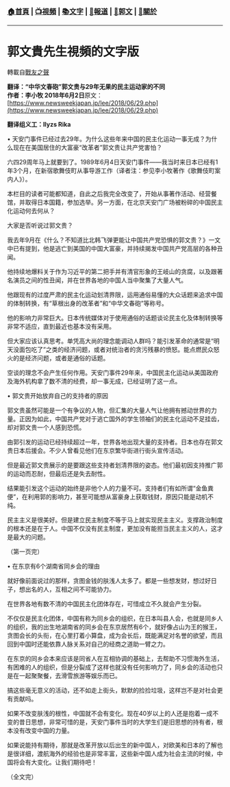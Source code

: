 ###  [:house:首頁](https://github.com/ourhimalayas/home) | [:tv:視頻](https://github.com/ourhimalayas/videos) | [:books:文字](https://github.com/ourhimalayas/txt) | [:newspaper:報道](https://github.com/ourhimalayas/news) | [:eagle:郭文](https://github.com/ourhimalayas/guomedia) | [:pray:關於](https://github.com/ourhimalayas/home/tree/master/about)
---
# 郭文貴先生視頻的文字版
轉載自[戰友之聲](http://littleantvoice.blogspot.com)

**翻译：“中华文春砲”郭文贵与29年无果的民主运动家的不同  
作者：李小牧 2018年6月2日**原文： [https://www.newsweekjapan.jp/lee/2018/06/29.php](https://www.newsweekjapan.jp/lee/2018/06/29.php)

**翻译组义工：llyzs Rika**  
  
• 天安门事件已经过去29年。为什么这些年来中国的民主化运动一事无成？为什么现在在美国居住的大富豪“改革者”郭文贵让共产党害怕？  
  
六四29周年马上就要到了。1989年6月4日天安门事件――我当时来日本已经有1年3个月，在新宿歌舞伎町从事导游工作（译者注：参见李小牧著作《歌舞伎町案内人》）。  
  
本栏目的读者可能都知道，自此之后我完全改变了，开始从事著作活动、经营餐馆，并取得日本国籍，参加选举。另一方面，在北京天安门广场被粉碎的中国民主化运动何去何从？  
  
大家是否听说过郭文贵？  
  
我去年9月在《什么？不知道比北韩飞弹更能让中国共产党恐惧的郭文贵？》一文中已有提到，他是逃亡到美国的中国大富豪，并持续揭发中国共产党高层的各种丑闻。  
  
他持续地爆料关于作为习近平的第二把手并有清官形象的王岐山的贪腐，以及跟著名演员之间的性丑闻，并在世界各地的中国人当中聚集了大量人气。  
  
他跟现有的过度严肃的民主化运动划清界限，运用通俗易懂的大众话题来追求中国的体制转换，有“草根出身的改革者”和“中华文春砲”等称号。  
  
他的影响力非常巨大。日本传统媒体对于使用通俗的话题谈论民主化及体制转换等非常不适应，直到最近也基本没有采用。  
  
但大家应该认真思考。单凭高大尚的理念能调动人群吗？能引发革命的通常是“明天没面包吃了”之类的经济问题，或者对统治者的贪污残暴的愤怒。能点燃民众怒火的是经济问题，或者是通俗的话题。  
  
空谈的理念不会产生任何作用。天安门事件29年来，中国民主化运动从美国政府及海外机构拿了数不清的经费，却一事无成，已经证明了这一点。  
  
• 郭文贵开始放弃自己的支持者的原因  
  
郭文贵虽然可能是一个有争议的人物，但汇集的大量人气让他拥有撼动世界的力量。正因为如此，中国共产党对于逃亡国外的学生领袖们的民主化运动不足挂齿，却对郭文贵一个人感到恐慌。  
  
由郭引发的运动已经持续超过一年，世界各地出现大量的支持者。日本也存在郭文贵日本后援会。不少人曾看见他们在东京繁华街进行街头宣传活动。  
  
但是最近郭文贵展示的是要跟这些支持者划清界限的姿态。他们最初因支持推广郭的运动而忍耐，但最后还是失去耐性。  
  
结果能引发这个运动的始终是非他个人的力量不可。支持者们有如所谓“金鱼粪便”，在利用郭的影响力，甚至可能想从富豪身上获取钱财，原因只能是动机不纯。  
  
民主主义是很美好。但是建立民主制度不等于马上就实现民主主义。支撑政治制度的根本还是在于人。中国不仅没有民主制度，更加没有能担当民主主义的人，这才是最大的问题。  
  
（第一页完）  
  
• 在东京有6个湖南省同乡会的理由  
  
就好像前面说过的那样，贪图金钱的肤浅人太多了。都是一些想发财，想过好日子，想出名的人，互相之间不可能协力。  
  
在世界各地有数不清的中国民主化团体存在，可惜成立不久就会产生分裂。  
  
不仅仅是民主化团体，中国有称为同乡会的组织，在日本叫县人会，也就是同乡人的组织，我的出生地湖南省的同乡会在东京居然有6个，就好像占山为王的猴王，贪图会长的头衔，在心里打着小算盘，成为会长后，既能满足对名誉的欲望，而且回到中国时还能依靠人脉关系对自己的经商之道助一臂之力。  
  
在东京的同乡会本来应该是同省人在互相协调的基础上，去帮助不习惯海外生活，有困难的人的组织，但是分裂成了这样也就没有任何影响力了，同乡会的活动也只是在一起聚聚餐，去滑雪旅游等娱乐而已。  
  
搞这些毫无意义的活动，还不如走上街头，默默的捡捡垃圾，这样岂不是对社会更有贡献吗。  
  
如果不改变肤浅的根性，中国就不会有变化。现在40岁以上的人还是抱着一成不变的昔日思想，非常可惜的是，天安门事件当时的大学生们是旧思想的持有者，根本没有改变中国的力量。  
  
如果说能持有期待，那就是改革开放以后出生的新中国人，对欧美和日本的了解也是很详细，渡航海外的经验也是非常丰富，这些新中国人成为社会主流的时候，中国将会有大变化。让我们期待吧！  
  
（全文完）
<u></u><sub></sub><sup></sup><strike></strike>